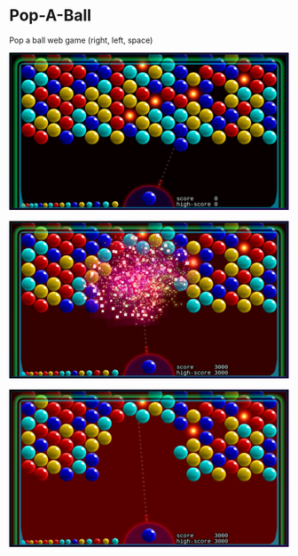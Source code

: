 # Pop-A-Ball
Pop a ball web game (right, left, space)
<div align="center">
  <a href="https://github.com/CanKayabas">
    <img src="https://github.com/CanKayabas/Pop-A-Ball/blob/main/one.png" alt="Picture" width="%100" height="%100">
  </a>
  </br>
  </br>
  <a href="https://github.com/CanKayabas">
    <img src="https://github.com/CanKayabas/Pop-A-Ball/blob/main/two.png" alt="Picture" width="%100" height="%100">
  </a>
  </br>
  </br>
  <a href="https://github.com/CanKayabas">
    <img src="https://github.com/CanKayabas/Pop-A-Ball/blob/main/three.png" alt="Picture" width="%100" height="%100">
  </a>
</div>  
